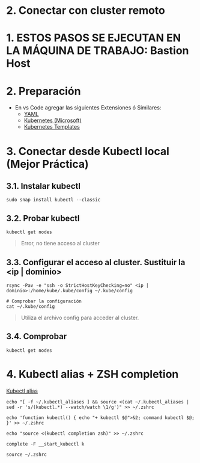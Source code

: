 # 2. Conectar con cluster remoto <!-- omit in TOC -->

# 1. ESTOS PASOS SE EJECUTAN EN LA MÁQUINA DE TRABAJO: Bastion Host
# 2. Preparación
- En vs Code agregar las siguientes Extensiones ó Similares:
  - [YAML](https://marketplace.visualstudio.com/items?itemName=redhat.vscode-yaml)
  - [Kubernetes (Microsoft)](https://marketplace.visualstudio.com/items?itemName=ms-kubernetes-tools.vscode-kubernetes-tools)
  - [Kubernetes Templates](https://marketplace.visualstudio.com/items?itemName=lunuan.kubernetes-templates)

# 3. Conectar desde Kubectl local **(Mejor Práctica)**

## 3.1. Instalar kubectl
```vim
sudo snap install kubectl --classic
```
## 3.2. Probar kubectl
```vim
kubectl get nodes
```
> Error, no tiene acceso al cluster

## 3.3. Configurar el acceso al cluster. Sustituir la <ip | dominio>
```vim
rsync -Pav -e "ssh -o StrictHostKeyChecking=no" <ip | dominio>:/home/kube/.kube/config ~/.kube/config

# Comprobar la configuración
cat ~/.kube/config
```

> Utiliza el archivo config para acceder al cluster.

## 3.4. Comprobar
```vim
kubectl get nodes
```

# 4. Kubectl alias + ZSH completion
[Kubectl alias](https://github.com/ahmetb/kubectl-aliases)
```vim
echo "[ -f ~/.kubectl_aliases ] && source <(cat ~/.kubectl_aliases | sed -r 's/(kubectl.*) --watch/watch \1/g')" >> ~/.zshrc

echo 'function kubectl() { echo "+ kubectl $@">&2; command kubectl $@; }' >> ~/.zshrc

echo "source <(kubectl completion zsh)" >> ~/.zshrc

complete -F __start_kubectl k

source ~/.zshrc
```
